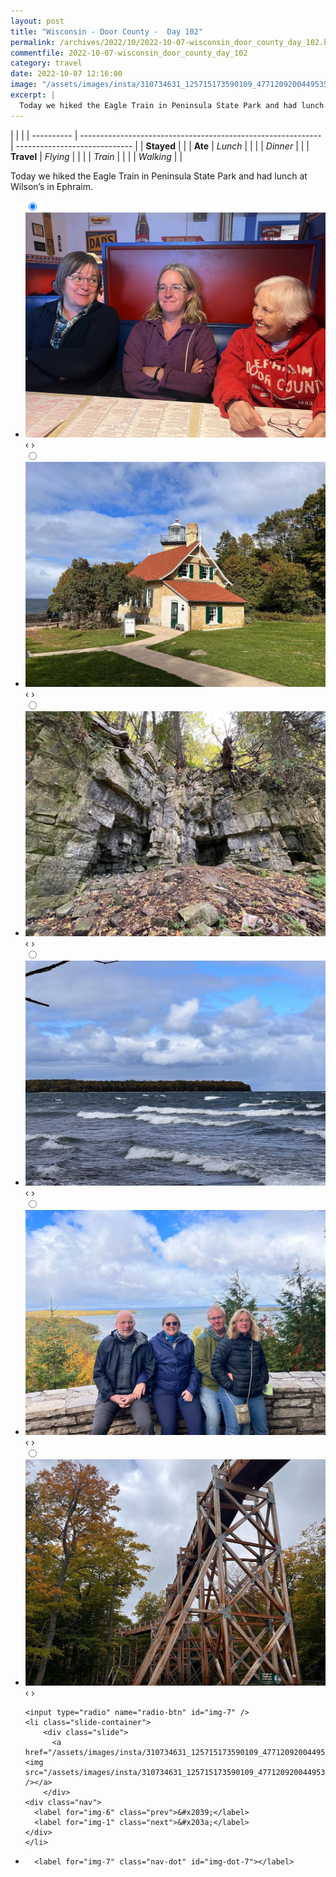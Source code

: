 ```yaml
---
layout: post
title: "Wisconsin - Door County -  Day 102"
permalink: /archives/2022/10/2022-10-07-wisconsin_door_county_day_102.html
commentfile: 2022-10-07-wisconsin_door_county_day_102
category: travel
date: 2022-10-07 12:16:00
image: "/assets/images/insta/310734631_125715173590109_477120920044953529_n_17978989801680125.jpg"
excerpt: |
  Today we hiked the Eagle Train in Peninsula State Park and had lunch at Wilson’s in Ephraim.
---
```


|            |                                                              |
| ---------- | ------------------------------------------------------------ | ----------------------------- |
| **Stayed** |  |
| **Ate**    | _Lunch_                                                      |          |
|            | _Dinner_                                                     |          |
| **Travel** | _Flying_                                                     |          |
|            | _Train_                                                      |          |
|            | _Walking_                                                    |          |


Today we hiked the Eagle Train in Peninsula State Park and had lunch at Wilson’s in Ephraim.


<ul class="slides">
    <input type="radio" name="radio-btn" id="img-1" checked="checked" />
    <li class="slide-container">
        <div class="slide">
          <a href="/assets/images/insta/310724510_1095797871069764_2567452355745662105_n_17864195816767058.jpg"><img src="/assets/images/insta/310724510_1095797871069764_2567452355745662105_n_17864195816767058.jpg" /></a>
        </div>
    <div class="nav">
      <label for="img-7" class="prev">&#x2039;</label>
      <label for="img-2" class="next">&#x203a;</label>
    </div>
    </li>
        <input type="radio" name="radio-btn" id="img-2"  />
    <li class="slide-container">
        <div class="slide">
          <a href="/assets/images/insta/310798899_164155099615164_7117997532396295925_n_17981966107652290.jpg"><img src="/assets/images/insta/310798899_164155099615164_7117997532396295925_n_17981966107652290.jpg" /></a>
        </div>
    <div class="nav">
      <label for="img-1" class="prev">&#x2039;</label>
      <label for="img-3" class="next">&#x203a;</label>
    </div>
    </li>
        <input type="radio" name="radio-btn" id="img-3"  />
    <li class="slide-container">
        <div class="slide">
          <a href="/assets/images/insta/311363822_495552812479652_1154702460957680462_n_18157928956270399.jpg"><img src="/assets/images/insta/311363822_495552812479652_1154702460957680462_n_18157928956270399.jpg" /></a>
        </div>
    <div class="nav">
      <label for="img-2" class="prev">&#x2039;</label>
      <label for="img-4" class="next">&#x203a;</label>
    </div>
    </li>
        <input type="radio" name="radio-btn" id="img-4"  />
    <li class="slide-container">
        <div class="slide">
          <a href="/assets/images/insta/310960414_5406799726107088_209117122667583753_n_17928695339404988.jpg"><img src="/assets/images/insta/310960414_5406799726107088_209117122667583753_n_17928695339404988.jpg" /></a>
        </div>
    <div class="nav">
      <label for="img-3" class="prev">&#x2039;</label>
      <label for="img-5" class="next">&#x203a;</label>
    </div>
    </li>
        <input type="radio" name="radio-btn" id="img-5"  />
    <li class="slide-container">
        <div class="slide">
          <a href="/assets/images/insta/310549058_142291895191585_479060117127662163_n_17850529247824567.jpg"><img src="/assets/images/insta/310549058_142291895191585_479060117127662163_n_17850529247824567.jpg" /></a>
        </div>
    <div class="nav">
      <label for="img-4" class="prev">&#x2039;</label>
      <label for="img-6" class="next">&#x203a;</label>
    </div>
    </li>
        <input type="radio" name="radio-btn" id="img-6"  />
    <li class="slide-container">
        <div class="slide">
          <a href="/assets/images/insta/310977557_199676529092968_6668201569270762581_n_17958510271915572.jpg"><img src="/assets/images/insta/310977557_199676529092968_6668201569270762581_n_17958510271915572.jpg" /></a>
        </div>
    <div class="nav">
      <label for="img-5" class="prev">&#x2039;</label>
      <label for="img-7" class="next">&#x203a;</label>
    </div>
    </li>
    
    <input type="radio" name="radio-btn" id="img-7" />
    <li class="slide-container">
        <div class="slide">
          <a href="/assets/images/insta/310734631_125715173590109_477120920044953529_n_17978989801680125.jpg"><img src="/assets/images/insta/310734631_125715173590109_477120920044953529_n_17978989801680125.jpg" /></a>
        </div>
    <div class="nav">
      <label for="img-6" class="prev">&#x2039;</label>
      <label for="img-1" class="next">&#x203a;</label>
    </div>
    </li>
			
<li class="nav-dots">
      <label for="img-1" class="nav-dot" id="img-dot-1"></label>
      <label for="img-2" class="nav-dot" id="img-dot-2"></label>
      <label for="img-3" class="nav-dot" id="img-dot-3"></label>
      <label for="img-4" class="nav-dot" id="img-dot-4"></label>
      <label for="img-5" class="nav-dot" id="img-dot-5"></label>
      <label for="img-6" class="nav-dot" id="img-dot-6"></label>

      <label for="img-7" class="nav-dot" id="img-dot-7"></label>

</li>
</ul>        
             

		